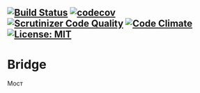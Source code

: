 [![Build Status](https://travis-ci.org/Jagepard/PhpDesignPatterns-Bridge.svg?branch=master)](https://travis-ci.org/Jagepard/PhpDesignPatterns-Bridge)
[![codecov](https://codecov.io/gh/Jagepard/PhpDesignPatterns-Bridge/branch/master/graph/badge.svg)](https://codecov.io/gh/Jagepard/PhpDesignPatterns-Bridge)
[![Scrutinizer Code Quality](https://scrutinizer-ci.com/g/Jagepard/PhpDesignPatterns-Bridge/badges/quality-score.png?b=master)](https://scrutinizer-ci.com/g/Jagepard/PhpDesignPatterns-Bridge/?branch=master)
[![Code Climate](https://codeclimate.com/github/Jagepard/PhpDesignPatterns-Bridge/badges/gpa.svg)](https://codeclimate.com/github/Jagepard/PhpDesignPatterns-Bridge)
[![License: MIT](https://img.shields.io/badge/license-MIT-498e7f.svg)](https://mit-license.org/)
-----

# Bridge
Мост
